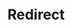 ﻿---
layout: src/layouts/Redirect.astro
title: Redirect
redirect: https://yamldoc.liuyan.wang/docs/tenants/tenant-creation
pubDate:  2023-01-01
navSearch: false
navSitemap: false
navMenu: false
---
